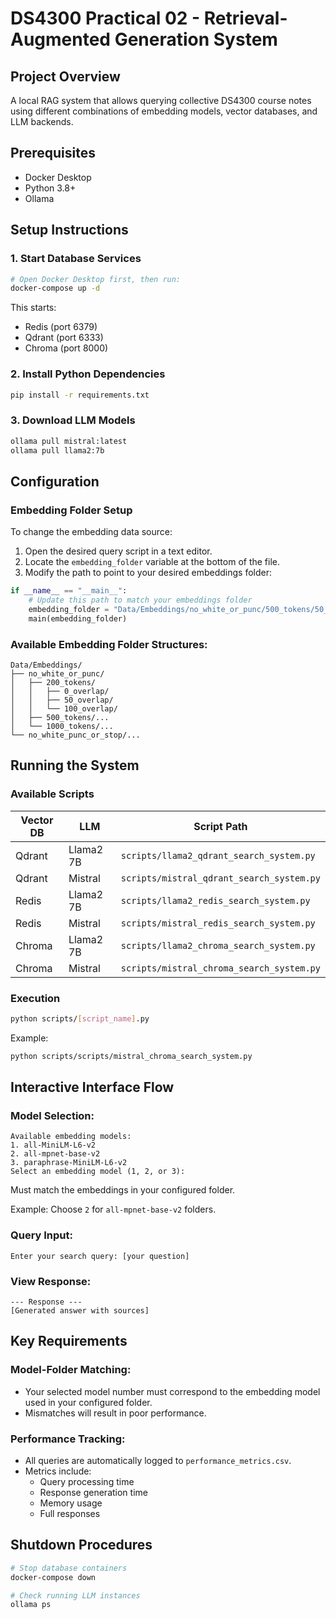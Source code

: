 # DS4300 Practical 02 - Retrieval-Augmented Generation System

## Project Overview
A local RAG system that allows querying collective DS4300 course notes using different combinations of embedding models, vector databases, and LLM backends.

## Prerequisites
- Docker Desktop
- Python 3.8+
- Ollama

## Setup Instructions

### 1. Start Database Services
```bash
# Open Docker Desktop first, then run:
docker-compose up -d
```
This starts:

- Redis (port 6379)
- Qdrant (port 6333)
- Chroma (port 8000)

### 2. Install Python Dependencies
```bash
pip install -r requirements.txt
```

### 3. Download LLM Models
```bash
ollama pull mistral:latest
ollama pull llama2:7b
```

## Configuration

### Embedding Folder Setup
To change the embedding data source:

1. Open the desired query script in a text editor.
2. Locate the `embedding_folder` variable at the bottom of the file.
3. Modify the path to point to your desired embeddings folder:

```python
if __name__ == "__main__":
    # Update this path to match your embeddings folder
    embedding_folder = "Data/Embeddings/no_white_or_punc/500_tokens/50_overlap/all-mpnet-base-v2"
    main(embedding_folder)
```

### Available Embedding Folder Structures:
```plaintext
Data/Embeddings/
├── no_white_or_punc/
│   ├── 200_tokens/
│   │   ├── 0_overlap/
│   │   ├── 50_overlap/
│   │   └── 100_overlap/
│   ├── 500_tokens/...    
│   └── 1000_tokens/...
└── no_white_punc_or_stop/...
```

## Running the System

### Available Scripts

| Vector DB | LLM         | Script Path                                  |
|-----------|------------|---------------------------------------------|
| Qdrant    | Llama2 7B  | `scripts/llama2_qdrant_search_system.py`    |
| Qdrant    | Mistral    | `scripts/mistral_qdrant_search_system.py`   |
| Redis     | Llama2 7B  | `scripts/llama2_redis_search_system.py`     |
| Redis     | Mistral    | `scripts/mistral_redis_search_system.py`    |
| Chroma    | Llama2 7B  | `scripts/llama2_chroma_search_system.py`    |
| Chroma    | Mistral    | `scripts/mistral_chroma_search_system.py`   |

### Execution
```bash
python scripts/[script_name].py
```
Example:
```bash
python scripts/scripts/mistral_chroma_search_system.py
```

## Interactive Interface Flow

### Model Selection:
```plaintext
Available embedding models:
1. all-MiniLM-L6-v2
2. all-mpnet-base-v2
3. paraphrase-MiniLM-L6-v2
Select an embedding model (1, 2, or 3):
```
Must match the embeddings in your configured folder.

Example: Choose `2` for `all-mpnet-base-v2` folders.

### Query Input:
```plaintext
Enter your search query: [your question]
```

### View Response:
```plaintext
--- Response ---
[Generated answer with sources]
```

## Key Requirements

### Model-Folder Matching:
- Your selected model number must correspond to the embedding model used in your configured folder.
- Mismatches will result in poor performance.

### Performance Tracking:
- All queries are automatically logged to `performance_metrics.csv`.
- Metrics include:
  - Query processing time
  - Response generation time
  - Memory usage
  - Full responses

## Shutdown Procedures
```bash
# Stop database containers
docker-compose down

# Check running LLM instances
ollama ps
